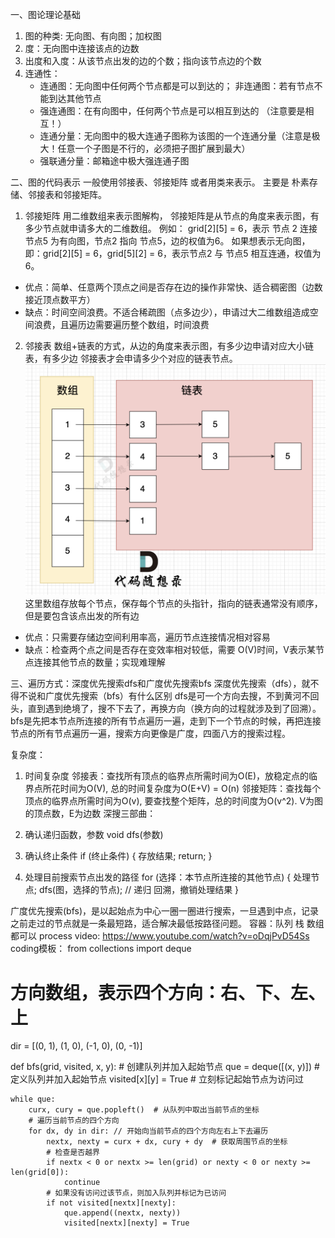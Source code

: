 一、图论理论基础
1. 图的种类: 无向图、有向图；加权图
2. 度：无向图中连接该点的边数
3. 出度和入度：从该节点出发的边的个数；指向该节点边的个数
4. 连通性：
   - 连通图：无向图中任何两个节点都是可以到达的； 非连通图：若有节点不能到达其他节点
   - 强连通图：在有向图中，任何两个节点是可以相互到达的 （注意要是相互！）
   - 连通分量：无向图中的极大连通子图称为该图的一个连通分量（注意是极大！任意一个子图是不行的，必须把子图扩展到最大）
   - 强联通分量：邮箱途中极大强连通子图

二、图的代码表示
一般使用邻接表、邻接矩阵 或者用类来表示。
主要是 朴素存储、邻接表和邻接矩阵。
1. 邻接矩阵
    用二维数组来表示图解构， 邻接矩阵是从节点的角度来表示图，有多少节点就申请多大的二维数组。
    例如： grid[2][5] = 6，表示 节点 2 连接 节点5 为有向图，节点2 指向 节点5，边的权值为6。
    如果想表示无向图，即：grid[2][5] = 6，grid[5][2] = 6，表示节点2 与 节点5 相互连通，权值为6。
 - 优点：简单、任意两个顶点之间是否存在边的操作非常快、适合稠密图（边数接近顶点数平方）
 - 缺点：时间空间浪费。不适合稀疏图（点多边少），申请过大二维数组造成空间浪费，且遍历边需要遍历整个数组，时间浪费

2. 邻接表 
    数组+链表的方式，从边的角度来表示图，有多少边申请对应大小链表，有多少边 邻接表才会申请多少个对应的链表节点。
    ![alt text](image.png) 这里数组存放每个节点，保存每个节点的头指针，指向的链表通常没有顺序，但是要包含该点出发的所有边
 - 优点：只需要存储边空间利用率高，遍历节点连接情况相对容易 
 - 缺点：检查两个点之间是否存在变效率相对较低，需要 O(V)时间，V表示某节点连接其他节点的数量；实现难理解


三、遍历方式：深度优先搜索dfs和广度优先搜索bfs
深度优先搜索（dfs），就不得不说和广度优先搜索（bfs）有什么区别
dfs是可一个方向去搜，不到黄河不回头，直到遇到绝境了，搜不下去了，再换方向（换方向的过程就涉及到了回溯）。
bfs是先把本节点所连接的所有节点遍历一遍，走到下一个节点的时候，再把连接节点的所有节点遍历一遍，搜索方向更像是广度，四面八方的搜索过程。

复杂度：
1. 时间复杂度
邻接表：查找所有顶点的临界点所需时间为O(E)，放稳定点的临界点所花时间为O(V), 总的时间复杂度为O(E+V) = O(n)
邻接矩阵：查找每个顶点的临界点所需时间为O(v), 要查找整个矩阵，总的时间度为O(v^2).
V为图的顶点数，E为边数
深搜三部曲：
1. 确认递归函数，参数
void dfs(参数)

2. 确认终止条件
if (终止条件) {
    存放结果;
    return;
}

3. 处理目前搜索节点出发的路径
for (选择：本节点所连接的其他节点) {
    处理节点;
    dfs(图，选择的节点); // 递归
    回溯，撤销处理结果
}

广度优先搜索(bfs)，是以起始点为中心一圈一圈进行搜索，一旦遇到中点，记录之前走过的节点就是一条最短路，适合解决最低按路径问题。
容器：队列 栈 数组 都可以
process video: https://www.youtube.com/watch?v=oDqjPvD54Ss
coding模板：
from collections import deque

# 方向数组，表示四个方向：右、下、左、上
dir = [(0, 1), (1, 0), (-1, 0), (0, -1)]

def bfs(grid, visited, x, y):
    # 创建队列并加入起始节点
    que = deque([(x, y)])  #定义队列并加入起始节点
    visited[x][y] = True  # 立刻标记起始节点为访问过
    
    while que:
        curx, cury = que.popleft()  # 从队列中取出当前节点的坐标
        # 遍历当前节点的四个方向
        for dx, dy in dir: // 开始向当前节点的四个方向左右上下去遍历
            nextx, nexty = curx + dx, cury + dy  # 获取周围节点的坐标
            # 检查是否越界
            if nextx < 0 or nextx >= len(grid) or nexty < 0 or nexty >= len(grid[0]):
                continue
            # 如果没有访问过该节点，则加入队列并标记为已访问
            if not visited[nextx][nexty]:
                que.append((nextx, nexty))
                visited[nextx][nexty] = True
